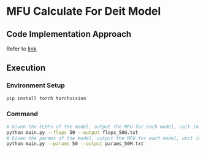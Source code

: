 # MFU Calculate For Deit Model

## Code Implementation Approach
Refer to [link](https://kadxsrk5f5d.feishu.cn/wiki/YSoZwjxMNifjjdkLZzFc1dnQn0e?from=from_copylink)

## Execution

### Environment Setup
```bash
pip install torch torchvision
```

### Command
```bash
# Given the FLOPs of the model, output the MFU for each model, unit in MACs  
python main.py --flops 50 --output flops_50G.txt
# Given the params of the model, output the MFU for each model, unit in M
python main.py --params 50 --output params_50M.txt
```